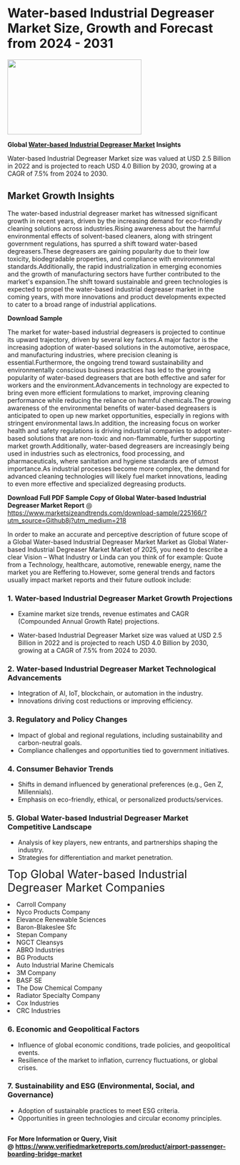 <H1>Water-based Industrial Degreaser Market Size, Growth and Forecast from 2024 - 2031</H1><img class="aligncenter size-medium wp-image-584254" src="https://thirdeyenews.in/wp-content/uploads/2024/09/Global-Market-Research-300x168.jpeg" alt="" width="300" height="168" /><p><strong>Global&nbsp;<a href="https://www.marketsizeandtrends.com/download-sample/225166/?utm_source=Github8j?utm_medium=218">Water-based Industrial Degreaser Market</a> Insights</strong></p><p>Water-based Industrial Degreaser Market size was valued at USD 2.5 Billion in 2022 and is projected to reach USD 4.0 Billion by 2030, growing at a CAGR of 7.5% from 2024 to 2030.</p><p><h2>Market Growth Insights</h2> <p>The water-based industrial degreaser market has witnessed significant growth in recent years, driven by the increasing demand for eco-friendly cleaning solutions across industries.Rising awareness about the harmful environmental effects of solvent-based cleaners, along with stringent government regulations, has spurred a shift toward water-based degreasers.These degreasers are gaining popularity due to their low toxicity, biodegradable properties, and compliance with environmental standards.Additionally, the rapid industrialization in emerging economies and the growth of manufacturing sectors have further contributed to the market's expansion.The shift toward sustainable and green technologies is expected to propel the water-based industrial degreaser market in the coming years, with more innovations and product developments expected to cater to a broad range of industrial applications.</p> <p><strong>Download Sample</strong></p> <p>The market for water-based industrial degreasers is projected to continue its upward trajectory, driven by several key factors.A major factor is the increasing adoption of water-based solutions in the automotive, aerospace, and manufacturing industries, where precision cleaning is essential.Furthermore, the ongoing trend toward sustainability and environmentally conscious business practices has led to the growing popularity of water-based degreasers that are both effective and safer for workers and the environment.Advancements in technology are expected to bring even more efficient formulations to market, improving cleaning performance while reducing the reliance on harmful chemicals.The growing awareness of the environmental benefits of water-based degreasers is anticipated to open up new market opportunities, especially in regions with stringent environmental laws.In addition, the increasing focus on worker health and safety regulations is driving industrial companies to adopt water-based solutions that are non-toxic and non-flammable, further supporting market growth.Additionally, water-based degreasers are increasingly being used in industries such as electronics, food processing, and pharmaceuticals, where sanitation and hygiene standards are of utmost importance.As industrial processes become more complex, the demand for advanced cleaning technologies will likely fuel market innovations, leading to even more effective and specialized degreasing products.<p><span class=""><strong>Download Full PDF Sample Copy of Global Water-based Industrial Degreaser Market Report</strong> @ <a href="https://www.marketsizeandtrends.com/download-sample/225166/?utm_source=Github8j?utm_medium=218" target="_blank">https://www.marketsizeandtrends.com/download-sample/225166/?utm_source=Github8j?utm_medium=218</a></span></p><p>In order to make an accurate and perceptive description of future scope of a Global&nbsp;Water-based Industrial Degreaser Market Market as Global&nbsp;Water-based Industrial Degreaser Market Market of 2025, you need to describe a clear Vision &ndash; What Industry or Linda can you think of for example: Quote from a Technology, healthcare, automotive, renewable energy, name the market you are Reffering to.However, some general trends and factors usually impact market reports and their future outlook include:</p><h3>1.&nbsp;<strong>Water-based Industrial Degreaser Market Growth Projections</strong></h3><ul><li>Examine market size trends, revenue estimates and CAGR (Compounded Annual Growth Rate) projections.</li><li><p>Water-based Industrial Degreaser Market size was valued at USD 2.5 Billion in 2022 and is projected to reach USD 4.0 Billion by 2030, growing at a CAGR of 7.5% from 2024 to 2030.</p></li></ul><h3>2.&nbsp;<strong>Water-based Industrial Degreaser Market Technological Advancements</strong></h3><ul><li>Integration of AI, IoT, blockchain, or automation in the industry.</li><li>Innovations driving cost reductions or improving efficiency.</li></ul><h3>3.&nbsp;<strong>Regulatory and Policy Changes</strong></h3><ul><li>Impact of global and regional regulations, including sustainability and carbon-neutral goals.</li><li>Compliance challenges and opportunities tied to government initiatives.</li></ul><h3>4.&nbsp;<strong>Consumer Behavior Trends</strong></h3><ul><li>Shifts in demand influenced by generational preferences (e.g., Gen Z, Millennials).</li><li>Emphasis on eco-friendly, ethical, or personalized products/services.</li></ul><h3>5.&nbsp;<strong>Global Water-based Industrial Degreaser Market Competitive Landscape</strong></h3><ul><li>Analysis of key players, new entrants, and partnerships shaping the industry.</li><li>Strategies for differentiation and market penetration.</li></ul><p data-pm-slice="1 1 []"><span style="color: inherit; font-family: inherit; font-size: 25px;">Top Global Water-based Industrial Degreaser Market Companies</span></p><div class="" data-test-id=""><p><li>Carroll Company</li><li> Nyco Products Company</li><li> Elevance Renewable Sciences</li><li> Baron-Blakeslee Sfc</li><li> Stepan Company</li><li> NGCT Cleansys</li><li> ABRO Industries</li><li> BG Products</li><li> Auto Industrial Marine Chemicals</li><li> 3M Company</li><li> BASF SE</li><li> The Dow Chemical Company</li><li> Radiator Specialty Company</li><li> Cox Industries</li><li> CRC Industries</li></p></div><h3>6.&nbsp;<strong>Economic and Geopolitical Factors</strong></h3><ul><li>Influence of global economic conditions, trade policies, and geopolitical events.</li><li>Resilience of the market to inflation, currency fluctuations, or global crises.</li></ul><h3>7.&nbsp;<strong>Sustainability and ESG (Environmental, Social, and Governance)</strong></h3><ul><li>Adoption of sustainable practices to meet ESG criteria.</li><li>Opportunities in green technologies and circular economy principles.</li></ul><h2><strong style="font-size: 14px;">For More Information or Query, Visit @&nbsp;</strong><a style="background-color: #ffffff; font-size: 14px;" href="https://www.marketsizeandtrends.com/report/water-based-industrial-degreaser-market/" target="_blank">https://www.verifiedmarketreports.com/product/airport-passenger-boarding-bridge-market</a></h2>